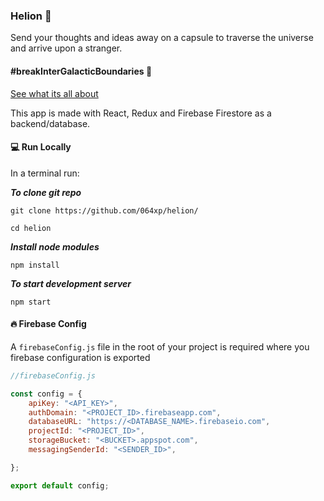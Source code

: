 ### Helion :rocket:

Send your thoughts and ideas away on a capsule to traverse the universe and arrive upon a stranger.
#### #breakInterGalacticBoundaries :milky_way:


[See what its all about](https://github.com/064xp/helion)

This app is made with React, Redux and Firebase Firestore as a backend/database.

#### :computer: Run Locally

In a terminal run:

***To clone git repo***

```git clone https://github.com/064xp/helion/```

```cd helion```

***Install node modules***

```npm install```


***To start development server***

```npm start```

#### 🔥 Firebase Config

A `firebaseConfig.js` file in the root of your project is required where you firebase configuration is exported

```javascript
//firebaseConfig.js

const config = {
    apiKey: "<API_KEY>",
    authDomain: "<PROJECT_ID>.firebaseapp.com",
    databaseURL: "https://<DATABASE_NAME>.firebaseio.com",
    projectId: "<PROJECT_ID>",
    storageBucket: "<BUCKET>.appspot.com",
    messagingSenderId: "<SENDER_ID>",

};

export default config;
```
